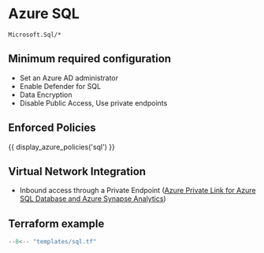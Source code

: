 # Azure SQL

```
Microsoft.Sql/*
```

## Minimum required configuration

- Set an Azure AD administrator
- Enable Defender for SQL
- Data Encryption
- Disable Public Access, Use private endpoints

## Enforced Policies

{{ display_azure_policies('sql') }}

## Virtual Network Integration
- Inbound access through a Private Endpoint ([Azure Private Link for Azure SQL Database and Azure Synapse Analytics](https://learn.microsoft.com/en-us/azure/azure-sql/database/private-endpoint-overview))

## Terraform example

``` terraform linenums="1"
--8<-- "templates/sql.tf"
```